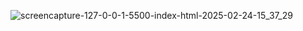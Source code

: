 ![screencapture-127-0-0-1-5500-index-html-2025-02-24-15_37_29](https://github.com/user-attachments/assets/1953e2ba-830d-46b7-b60e-7e26666826de)
